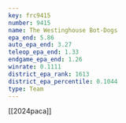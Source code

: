 ```yaml
---
key: frc9415
number: 9415
name: The Westinghouse Bot-Dogs
epa_end: 5.86
auto_epa_end: 3.27
teleop_epa_end: 1.33
endgame_epa_end: 1.26
winrate: 0.1111
district_epa_rank: 1613
district_epa_percentile: 0.1044
type: Team
---
```

[[2024paca]]
